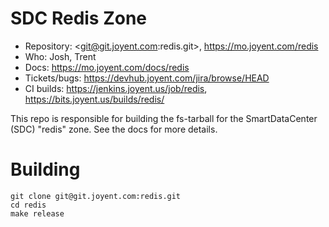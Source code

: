 # SDC Redis Zone

- Repository: <git@git.joyent.com:redis.git>, <https://mo.joyent.com/redis>
- Who: Josh, Trent
- Docs: <https://mo.joyent.com/docs/redis>
- Tickets/bugs: <https://devhub.joyent.com/jira/browse/HEAD>
- CI builds: <https://jenkins.joyent.us/job/redis>,
  <https://bits.joyent.us/builds/redis/>


This repo is responsible for building the fs-tarball for the SmartDataCenter
(SDC) "redis" zone. See the docs for more details.


# Building

    git clone git@git.joyent.com:redis.git
    cd redis
    make release

